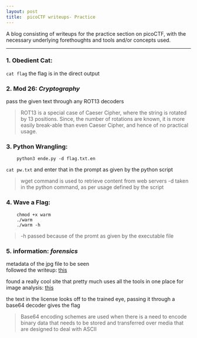 ```yaml
---
layout: post
title:  picoCTF writeups- Practice
---
```



A blog consisting of writeups for the practice section on picoCTF, with the necessary underlying forethoughts and tools and/or concepts used.

---

### 1. Obedient Cat:  

```cat flag```
the flag is in the direct output  

### 2. Mod 26:  *Cryptography*  

pass the given text through any ROT13 decoders  

> ROT13 is a special case of Caeser Cipher, where the string is rotated by 13 positions. Since, the number of rotations are known, it is more easily break-able than even Caeser Cipher, and hence of no practical usage.  

### 3. Python Wrangling:  

``` wget https://mercury.picoctf.net/static/b351a89e0bc6745b00716849105f87c6/ende.py
    python3 ende.py -d flag.txt.en
```

``` cat pw.txt ```
and enter that in the prompt as given by the python script

> wget command is used to retrieve content from web servers
> -d taken in the python command, as per usage defined by the script  

### 4. Wave a Flag:  

``` wget https://mercury.picoctf.net/static/cfea736820f329083dab9558c3932ada/warm  
    chmod +x warm  
    ./warm  
    ./warm -h
```

> -h passed because of the promt as given by the executable file  


### 5. information:  *forensics*  

metadata of the jpg file to be seen  
followed the writeup: [this](https://ctftime.org/writeup/26973)  

found a really cool site that pretty much uses all the tools in one place for image analysis: [this](https://aperisolve.fr/96a7f666c0bf82891135e98c8c2e5bea)  

the text in the license looks off to the trained eye, passing it through a base64 decoder gives the flag  

> Base64 encoding schemes are used when there is a need to encode binary data that needs to be stored and transferred over media that are designed to deal with ASCII

